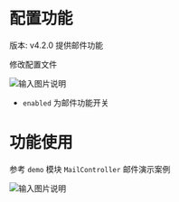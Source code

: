 # 配置功能

版本: v4.2.0 提供邮件功能

修改配置文件

![输入图片说明](https://foruda.gitee.com/images/1663555260932007318/fabb2bfa_1766278.png "屏幕截图")

* `enabled` 为邮件功能开关

# 功能使用

参考 `demo` 模块 `MailController` 邮件演示案例

![输入图片说明](https://foruda.gitee.com/images/1663555374113593089/885b4db2_1766278.png "屏幕截图")